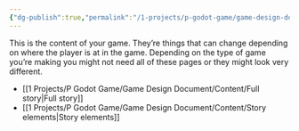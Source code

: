 ```yaml
---
{"dg-publish":true,"permalink":"/1-projects/p-godot-game/game-design-document/content/content/","pinned":true,"created":"2024-04-14T18:04:11.400+02:00","updated":"2024-04-14T18:09:41.590+02:00"}
---
```



This is the content of your game. They’re things that can change depending on where the player is at in the game. Depending on the type of game you’re making you might not need all of these pages or they might look very different.


- [[1 Projects/P Godot Game/Game Design Document/Content/Full story\|Full story]]
- [[1 Projects/P Godot Game/Game Design Document/Content/Story elements\|Story elements]]


